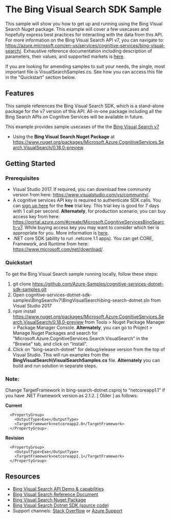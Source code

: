 

# The Bing Visual Search SDK Sample

This sample will show you how to get up and running using the Bing Visual Search Nuget package. This example will cover a few usecases and hopefully express best practices for interacting with the data from this API. For more information on the Bing Visual Search API v7, you can navigate to: https://azure.microsoft.com/en-us/services/cognitive-services/bing-visual-search/. Exhaustive reference documentation including description of parameters, their values, and supported markets is [here](https://docs.microsoft.com/en-us/rest/api/cognitiveservices/bingvisualsearch/images/visualsearch).

If you are looking for amending samples to suit your needs, the single, most important file is VisualSearchSamples.cs. See how you can access this file in the "Quickstart" section below.

## Features

This sample references the Bing Visual Search SDK, which is a stand-alone package for the v7 version of this API. All-in-one package including all the Bing Search APIs on Cognitive Services will be available in future.

This example provides sample usecases of the the [Bing Visual Search v7](https://azure.microsoft.com/en-us/services/cognitive-services/bing-visual-search/)

* Using the **Bing Visual Search Nuget Package** at https://www.nuget.org/packages/Microsoft.Azure.CognitiveServices.Search.VisualSearch/0.18.0-preview

## Getting Started

### Prerequisites

- Visual Studio 2017. If required, you can download free community version from here: https://www.visualstudio.com/vs/community/.
- A cognitive services API key is required to authenticate SDK calls. You can [sign up here](https://azure.microsoft.com/en-us/try/cognitive-services/?api=search-api-v7) for the **free** trial key. This trial key is good for 7 days with 1 call per second. **Alternately**, for production scenario, you can buy access key from here: https://portal.azure.com/#create/Microsoft.CognitiveServicesBingSearch-v7. While buying access key you may want to consider which tier is appropriate for you. More information is [here](https://azure.microsoft.com/en-us/pricing/details/cognitive-services/search-api/visual/). 
- .NET core SDK (ability to run .netcore 1.1 apps). You can get CORE, Framework, and Runtime from here: https://www.microsoft.com/net/download/. 

### Quickstart

To get the Bing Visual Search sample running locally, follow these steps:

1. git clone https://github.com/Azure-Samples/cognitive-services-dotnet-sdk-samples.git
2. Open cognitive-services-dotnet-sdk-samples\BingSearchv7\BingVisualSearch\bing-search-dotnet.sln from Visual Studio 2017
3. npm install https://www.nuget.org/packages/Microsoft.Azure.CognitiveServices.Search.VisualSearch/0.18.0-preview from Tools > Nuget Package Manager > Package Manager Console. **Alternately**, you can go to Project > Manage Nuget Packages and search for "Microsoft.Azure.CognitiveServices.Search.VisualSearch" in the "Browse" tab, and click on "Install". 
4. Click on "bing-search-dotnet" for debug/release version from the top of Visual Studio. This will run examples from the **BingVisualSearch\VisualSearchSamples.cs** file. **Alternately** you can build and run solution in separate steps.

### Note: 
Change TargetFramework in bing-search-dotnet.csproj to “netcoreapp1.1” if you have .NET Framework version as 2.1.2. [ Older ] as follows:

**Current**
````  
  <PropertyGroup>
    <OutputType>Exe</OutputType>
    <TargetFramework>netcoreapp2.0</TargetFramework>
  </PropertyGroup>
````
**Revision**
````
  <PropertyGroup>
    <OutputType>Exe</OutputType>
    <TargetFramework>netcoreapp1.1</TargetFramework>
  </PropertyGroup>
````
## Resources
- [Bing Visual Search API Demo & capabilities](https://azure.microsoft.com/en-us/services/cognitive-services/bing-visual-search/)
- [Bing Visual Search Reference Document](https://docs.microsoft.com/en-us/rest/api/cognitiveservices/bingvisualsearch/images/visualsearch)
- [Bing Visual Search Nuget Package](https://www.nuget.org/packages/Microsoft.Azure.CognitiveServices.Search.VisualSearch/0.18.0-preview)
- [Bing Visual Search Dotnet SDK (source code)](https://github.com/Azure/azure-sdk-for-net/tree/psSdkJson6/src/SDKs/CognitiveServices/dataPlane/Search/BingVisualSearch) 
- Support channels: [Stack Overflow](https://stackoverflow.com/questions/tagged/bing-search) or [Azure Support](https://azure.microsoft.com/en-us/support/options/)

